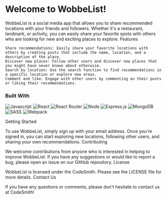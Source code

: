 # Welcome to WobbeList!

WobbeList is a social media app that allows you to share recommended locations with your friends and followers. Whether it's a restaurant, landmark, or activity, you can easily share your favorite spots with others who are looking for new and exciting places to explore.
Features

    Share recommendations: Easily share your favorite locations with others by creating posts that include the name, location, and a description of the place.
    Discover new places: Follow other users and discover new places that you might have never known about otherwise.
    Search by location: Use the search function to find recommendations in a specific location or explore new areas.
    Comment and like: Engage with other users by commenting on their posts or liking their recommendations.

### Built With

![Javascript](https://img.shields.io/badge/JavaScript-323330?style=for-the-badge&logo=javascript&logoColor=F7DF1E)
![React](https://img.shields.io/badge/React-20232A?style=for-the-badge&logo=react&logoColor=61DAFB)
![React Router](https://img.shields.io/badge/React_Router-CA4245?style=for-the-badge&logo=react-router&logoColor=white)
![Node](https://img.shields.io/badge/Node.js-339933?style=for-the-badge&logo=nodedotjs&logoColor=white)
![Express.js](https://img.shields.io/badge/express.js-%23404d59.svg?style=for-the-badge&logo=express&logoColor=%2361DAFB)
![MongoDB](https://img.shields.io/badge/MongoDB-%234ea94b.svg?style=for-the-badge&logo=mongodb&logoColor=white)
![SASS](https://img.shields.io/badge/SASS-hotpink.svg?style=for-the-badge&logo=SASS&logoColor=white)
![Webpack](https://img.shields.io/badge/Webpack-8DD6F9?style=for-the-badge&logo=Webpack&logoColor=white)


Getting Started

To use WobbeList, simply sign up with your email address. Once you're signed in, you can start exploring new locations, following other users, and sharing your own recommendations.
Contributing

We welcome contributions from anyone who is interested in helping to improve WobbeList. If you have any suggestions or would like to report a bug, please open an issue on our GitHub repository.
License

WobbeList is licensed under the CodeSmith. Please see the LICENSE file for more details.
Contact Us

If you have any questions or comments, please don't hesitate to contact us at CodeSmith!
